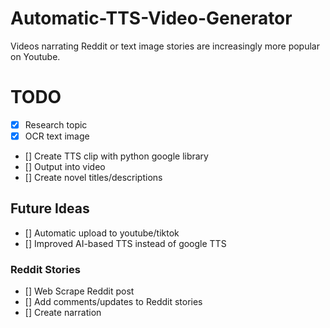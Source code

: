 # Automatic-TTS-Video-Generator

Videos narrating Reddit or text image stories are increasingly more popular on Youtube.

# TODO
- [x] Research topic
- [x] OCR text image
- [] Create TTS clip with python google library
- [] Output into video
- [] Create novel titles/descriptions

## Future Ideas
- [] Automatic upload to youtube/tiktok
- [] Improved AI-based TTS instead of google TTS

### Reddit Stories
- [] Web Scrape Reddit post
- [] Add comments/updates to Reddit stories
- [] Create narration